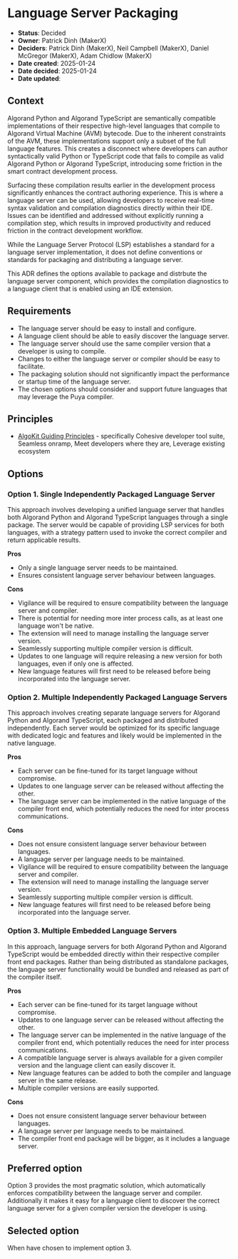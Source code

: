 # Language Server Packaging

-   **Status**: Decided
-   **Owner**: Patrick Dinh (MakerX)
-   **Deciders**: Patrick Dinh (MakerX), Neil Campbell (MakerX), Daniel McGregor (MakerX), Adam Chidlow (MakerX)
-   **Date created**: 2025-01-24
-   **Date decided**: 2025-01-24
-   **Date updated**:

## Context

Algorand Python and Algorand TypeScript are semantically compatible implementations of their respective high-level languages that compile to Algorand Virtual Machine (AVM) bytecode. Due to the inherent constraints of the AVM, these implementations support only a subset of the full language features. This creates a disconnect where developers can author syntactically valid Python or TypeScript code that fails to compile as valid Algorand Python or Algorand TypeScript, introducing some friction in the smart contract development process.

Surfacing these compilation results earlier in the development process significantly enhances the contract authoring experience. This is where a language server can be used, allowing developers to receive real-time syntax validation and compilation diagnostics directly within their IDE. Issues can be identified and addressed without explicitly running a compilation step, which results in improved productivity and reduced friction in the contract development workflow.

While the Language Server Protocol (LSP) establishes a standard for a language server implementation, it does not define conventions or standards for packaging and distributing a language server.

This ADR defines the options available to package and distrbute the language server component, which provides the compilation diagnostics to a language client that is enabled using an IDE extension.

## Requirements

-   The language server should be easy to install and configure.
-   A language client should be able to easily discover the language server.
-   The language server should use the same compiler version that a developer is using to compile.
-   Changes to either the language server or compiler should be easy to facilitate.
-   The packaging solution should not significantly impact the performance or startup time of the language server.
-   The chosen options should consider and support future languages that may leverage the Puya compiler.

## Principles

-   [AlgoKit Guiding Principles](https://github.com/algorandfoundation/algokit-cli/blob/main/docs/algokit.md#guiding-principles) - specifically Cohesive developer tool suite, Seamless onramp, Meet developers where they are, Leverage existing ecosystem

## Options

### Option 1. Single Independently Packaged Language Server

This approach involves developing a unified language server that handles both Algorand Python and Algorand TypeScript languages through a single package. The server would be capable of providing LSP services for both languages, with a strategy pattern used to invoke the correct compiler and return applicable results.

**Pros**

-   Only a single language server needs to be maintained.
-   Ensures consistent language server behaviour between languages.

**Cons**

-   Vigilance will be required to ensure compatibility between the language server and compiler.
-   There is potential for needing more inter process calls, as at least one language won't be native.
-   The extension will need to manage installing the language server version.
-   Seamlessly supporting multiple compiler version is difficult.
-   Updates to one language will require releasing a new version for both languages, even if only one is affected.
-   New language features will first need to be released before being incorporated into the language server.

### Option 2. Multiple Independently Packaged Language Servers

This approach involves creating separate language servers for Algorand Python and Algorand TypeScript, each packaged and distributed independently. Each server would be optimized for its specific language with dedicated logic and features and likely would be implemented in the native language.

**Pros**

-   Each server can be fine-tuned for its target language without compromise.
-   Updates to one language server can be released without affecting the other.
-   The language server can be implemented in the native language of the compiler front end, which potentially reduces the need for inter process communications.

**Cons**

-   Does not ensure consistent language server behaviour between languages.
-   A language server per language needs to be maintained.
-   Vigilance will be required to ensure compatibility between the language server and compiler.
-   The extension will need to manage installing the language server version.
-   Seamlessly supporting multiple compiler version is difficult.
-   New language features will first need to be released before being incorporated into the language server.

### Option 3. Multiple Embedded Language Servers

In this approach, language servers for both Algorand Python and Algorand TypeScript would be embedded directly within their respective compiler front end packages. Rather than being distributed as standalone packages, the language server functionality would be bundled and released as part of the compiler itself.

**Pros**

-   Each server can be fine-tuned for its target language without compromise.
-   Updates to one language server can be released without affecting the other.
-   The language server can be implemented in the native language of the compiler front end, which potentially reduces the need for inter process communications.
-   A compatible language server is always available for a given compiler version and the language client can easily discover it.
-   New language features can be added to both the compiler and language server in the same release.
-   Multiple compiler versions are easily supported.

**Cons**

-   Does not ensure consistent language server behaviour between languages.
-   A language server per language needs to be maintained.
-   The compiler front end package will be bigger, as it includes a language server.

## Preferred option

Option 3 provides the most pragmatic solution, which automatically enforces compatibility between the language server and compiler. Additionally it makes it easy for a language client to discover the correct language server for a given compiler version the developer is using.

## Selected option

When have chosen to implement option 3.

